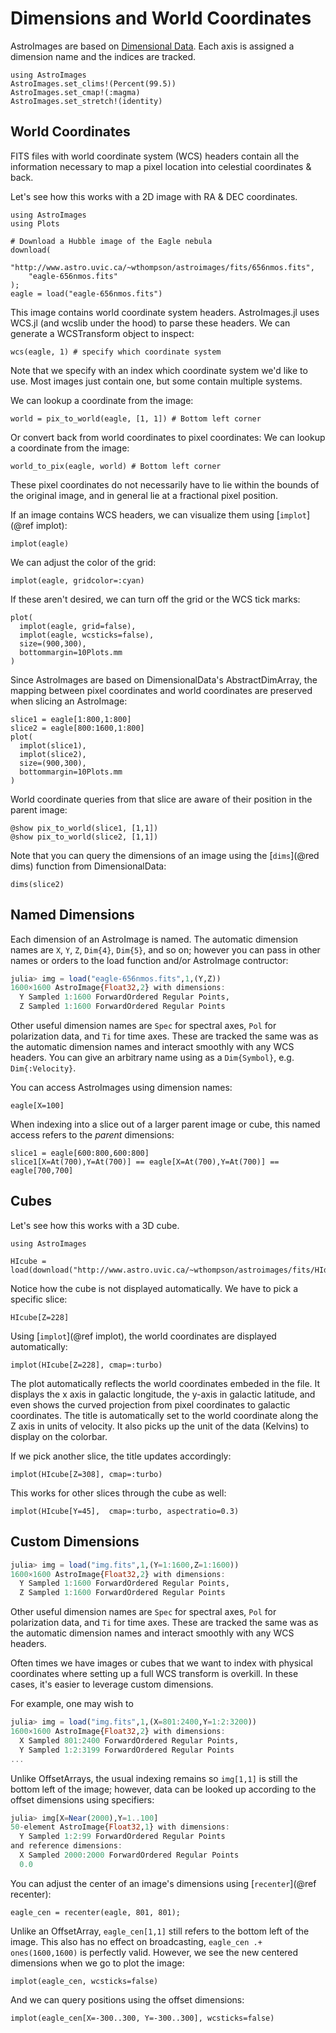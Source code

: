 # Dimensions and World Coordinates

AstroImages are based on [Dimensional Data](https://github.com/rafaqz/DimensionalData.jl).
Each axis is assigned a dimension name and the indices are tracked.

```@setup coords
using AstroImages
AstroImages.set_clims!(Percent(99.5))
AstroImages.set_cmap!(:magma)
AstroImages.set_stretch!(identity)
```

## World Coordinates
FITS files with world coordinate system (WCS) headers contain all the information necessary to map a pixel location
into celestial coordinates & back.

Let's see how this works with a 2D image with RA & DEC coordinates.


```@example coords
using AstroImages
using Plots

# Download a Hubble image of the Eagle nebula
download(
    "http://www.astro.uvic.ca/~wthompson/astroimages/fits/656nmos.fits",
    "eagle-656nmos.fits"
);
eagle = load("eagle-656nmos.fits")
```


This image contains world coordinate system headers. AstroImages.jl uses WCS.jl (and wcslib under the hood) to parse these headers. We can generate a WCSTransform object to inspect:
```@example coords
wcs(eagle, 1) # specify which coordinate system
```

Note that we specify with an index which coordinate system we'd like to use. Most images just contain one, but some contain multiple systems.

We can lookup a coordinate from the image:
```@example coords
world = pix_to_world(eagle, [1, 1]) # Bottom left corner
```

Or convert back from world coordinates to pixel coordinates:
We can lookup a coordinate from the image:
```@example coords
world_to_pix(eagle, world) # Bottom left corner
```

These pixel coordinates do not necessarily have to lie within the bounds of the original image, and in general lie at a fractional pixel position.

If an image contains WCS headers, we can visualize them using [`implot`](@ref implot):
```@example coords
implot(eagle)
```

We can adjust the color of the grid:
```@example coords
implot(eagle, gridcolor=:cyan)
```

If these aren't desired, we can turn off the grid or the WCS tick marks:
```@example coords
plot(
  implot(eagle, grid=false),
  implot(eagle, wcsticks=false),
  size=(900,300),
  bottommargin=10Plots.mm
)
```

Since AstroImages are based on DimensionalData's AbstractDimArray, the mapping between pixel coordinates and world coordinates are preserved when slicing an AstroImage:

```@example coords
slice1 = eagle[1:800,1:800]
slice2 = eagle[800:1600,1:800]
plot(
  implot(slice1),
  implot(slice2),
  size=(900,300),
  bottommargin=10Plots.mm
)
```

World coordinate queries from that slice are aware of their position in the parent image:
```@example coords
@show pix_to_world(slice1, [1,1])
@show pix_to_world(slice2, [1,1])
```

Note  that you can query the dimensions of an image using the [`dims`](@red dims) function from DimensionalData:
```@example coords
dims(slice2)
```

## Named Dimensions

Each dimension of an AstroImage is named.
The automatic dimension names are `X`, `Y`, `Z`, `Dim{4}`, `Dim{5}`, and so on; however you can pass in other names or orders to the load function and/or AstroImage contructor:


```julia
julia> img = load("eagle-656nmos.fits",1,(Y,Z))
1600×1600 AstroImage{Float32,2} with dimensions:
  Y Sampled 1:1600 ForwardOrdered Regular Points,
  Z Sampled 1:1600 ForwardOrdered Regular Points
```
Other useful dimension names are `Spec` for spectral axes, `Pol` for polarization data, and `Ti` for time axes.
These are tracked the same was as the automatic dimension names and interact smoothly with any WCS headers.
You can give an arbitrary name using as a `Dim{Symbol}`, e.g. `Dim{:Velocity}`.

You can access AstroImages using dimension names:
```@example coords
eagle[X=100]
```

When indexing into a slice out of a larger parent image or cube, this named access refers to the *parent* dimensions:
```@example coords
slice1 = eagle[600:800,600:800]
slice1[X=At(700),Y=At(700)] == eagle[X=At(700),Y=At(700)] == eagle[700,700]
```




## Cubes

Let's see how this works with a 3D cube.

```@example coords
using AstroImages

HIcube = load(download("http://www.astro.uvic.ca/~wthompson/astroimages/fits/HIdat.fits"))
```

Notice how the cube is not displayed automatically. We have to pick a specific slice:
```@example coords
HIcube[Z=228]
```

Using [`implot`](@ref implot), the world coordinates are displayed automatically:
```@example coords
implot(HIcube[Z=228], cmap=:turbo)
```

The plot automatically reflects the world coordinates embeded in the file. It displays the x axis in galactic longitude, the y-axis in galactic latitude, and even shows the curved projection from pixel coordinates to galactic coordinates.
The title is automatically set to the world coordinate along the Z axis in units of velocity.
It also picks up the unit of the data (Kelvins) to display on the colorbar.

If we pick another slice, the title updates accordingly:
```@example coords
implot(HIcube[Z=308], cmap=:turbo)
```

This works for other slices through the cube as well:
```@example coords
implot(HIcube[Y=45],  cmap=:turbo, aspectratio=0.3)
```


## Custom Dimensions

```julia
julia> img = load("img.fits",1,(Y=1:1600,Z=1:1600))
1600×1600 AstroImage{Float32,2} with dimensions:
  Y Sampled 1:1600 ForwardOrdered Regular Points,
  Z Sampled 1:1600 ForwardOrdered Regular Points
```
Other useful dimension names are `Spec` for spectral axes, `Pol` for polarization data, and `Ti` for time axes.
These are tracked the same was as the automatic dimension names and interact smoothly with any WCS headers.

Often times we have images or cubes that we want to index with physical coordinates where setting up a full WCS transform is overkill. In these cases, it's easier to leverage custom dimensions.

For example, one may wish to 
```julia
julia> img = load("img.fits",1,(X=801:2400,Y=1:2:3200))
1600×1600 AstroImage{Float32,2} with dimensions:
  X Sampled 801:2400 ForwardOrdered Regular Points,
  Y Sampled 1:2:3199 ForwardOrdered Regular Points
...
```

Unlike OffsetArrays, the usual indexing remains so `img[1,1]` is still the bottom left of the image;
however, data can be looked up according to the offset dimensions using specifiers:
```julia
julia> img[X=Near(2000),Y=1..100]
50-element AstroImage{Float32,1} with dimensions:
  Y Sampled 1:2:99 ForwardOrdered Regular Points
and reference dimensions:
  X Sampled 2000:2000 ForwardOrdered Regular Points
  0.0
```

You can adjust the center of an image's dimensions using [`recenter`](@ref recenter):

```@example coords
eagle_cen = recenter(eagle, 801, 801);
```

Unlike an OffsetArray, `eagle_cen[1,1]` still refers to the bottom left of the image. This also has no effect on broadcasting, `eagle_cen .+ ones(1600,1600)` is perfectly valid.
However, we see the new centered dimensions when we go to plot the image:
```@example coords
implot(eagle_cen, wcsticks=false)
```

And we can query positions using the offset dimensions:
```@example coords
implot(eagle_cen[X=-300..300, Y=-300..300], wcsticks=false)
```

